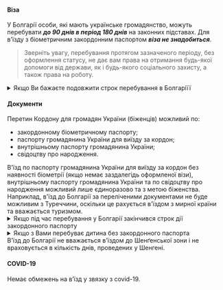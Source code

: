 #### Віза
У Болгарії особи, які мають українське громадянство, можуть перебувати ***до 90 днів в період 180 днів*** на законних підставах. Для в'їзду з біометричним закордонним паспортом ***віза не знадобиться***.
>Зверніть увагу, перебування протягом зазначеного періоду, без оформлення статусу, не дає вам права на отримання будь-якої допомоги від держави, як і будь-якого соціального захисту, а також права на роботу.

<details>
<summary> Якщо Ви бажаєте подовжити строк перебування в Болгаріїї</summary> 
Термін перебування може бути продовжений з гуманітарних причин, пов'язаних із надзвичайними обставинами. 

Громадяни України, які бажають продовжити безвізове перебування в Республіці Болгарія, можуть подавати заяву до Міграційної служби Міністерства внутрішніх справ до закінчення терміну безвізового перебування за адресою: Софія, бул.Княгині Марія Луїза, 48.

При проживанні за межами міста Софія, є можливість відвідати відповідний міграційний сектор/групу Регіонального управління Міністерства внутрішніх справ за місцем проживання в країні.

 Форму заяви можна отримати на місці або заповнити заздалегідь, завантаживши із сайту Міграційної служби.

 </details>

#### Документи

Перетин Кордону для громадян України (біженців) можливий по:
- закордонному біометричному паспорту;
- паспорту громадянина України для виїзду за кордон;
- внутрішньому паспорту громадянина України;
- свідоцтву про народження.


<section type="danger">
В'їзд по паспорту громадянина України для виїзду за кордон без наявності біометрії (якщо немає заздалегідь оформленої візи), внутрішньому паспорту громадянина України та по свідоцтву про народження можливий лише єдиноразово та з метою біженства.
Наприклад, в'їзд до Болгарії за переліченими документами не буде можливим з Туреччини, оскільки це рахується в'їздом з мирної країни та вважається туризмом.
</section>

<details>
<summary>Якщо під час перебування у Болгарії закінчився строк дії закордонного паспорту</summary> 
необхідно звернутися до консульського відділу Посольства України в Республіці Болгарія (м.Софія, ж/к Овча Купель, вул. Боряна 29).
</details>

<details>
<summary>Якщо з Вами перебуває дитина без закордонного паспорта</summary>
необхідно звернутися в Консульський відділ Посольства України в Республіці Болгарія для внесення данних та вклейки фотокартки дитини до Вашого закордонного паспорта.
Вам необхідно надати: фотокартку розміром 3,4Х4,5, свідоцтво про народження дитини та паспорт батьків.
</details>

<section>
В'їзд до Болгарії не вважається в'їздом до Шенґенської зони і не враховується в кількість днів, проведених у Шенгені.
</section>

#### COVID-19

Немає обмежень на в’їзд у звязку з covid-19.



